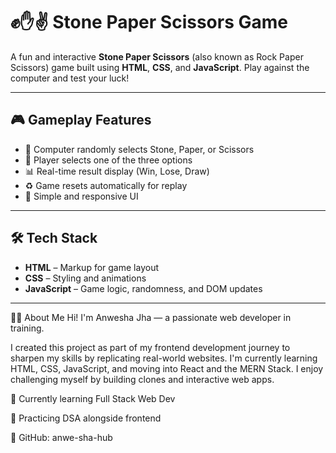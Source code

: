 # ✊✋✌️ Stone Paper Scissors Game

A fun and interactive **Stone Paper Scissors** (also known as Rock Paper Scissors) game built using **HTML**, **CSS**, and **JavaScript**. Play against the computer and test your luck!

---

## 🎮 Gameplay Features

- 🔁 Computer randomly selects Stone, Paper, or Scissors
- 🧠 Player selects one of the three options
- 📊 Real-time result display (Win, Lose, Draw)
- ♻️ Game resets automatically for replay
- 🎨 Simple and responsive UI

---

## 🛠️ Tech Stack

- **HTML** – Markup for game layout
- **CSS** – Styling and animations
- **JavaScript** – Game logic, randomness, and DOM updates

---


🙋‍♀️ About Me
Hi! I'm Anwesha Jha — a passionate web developer in training.

I created this project as part of my frontend development journey to sharpen my skills by replicating real-world websites. I'm currently learning HTML, CSS, JavaScript, and moving into React and the MERN Stack. I enjoy challenging myself by building clones and interactive web apps.

🌱 Currently learning Full Stack Web Dev

🧠 Practicing DSA alongside frontend

🔗 GitHub: anwe-sha-hub
